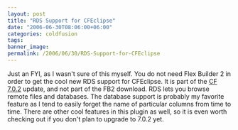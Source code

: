 ```yaml
---
layout: post
title: "RDS Support for CFEclipse"
date: "2006-06-30T08:06:00+06:00"
categories: coldfusion 
tags: 
banner_image: 
permalink: /2006/06/30/RDS-Support-for-CFEclipse
---
```


Just an FYI, as I wasn't sure of this myself. You do not need Flex Builder 2 in order to get the cool new RDS support for CFEclipse. It is part of the <a href="http://www.adobe.com/support/coldfusion/downloads_updates.html#mx7">CF 7.0.2</a> update, and not part of the FB2 download. RDS lets you browse remote files and databases. The database support is probably my favorite feature as I tend to easily forget the name of particular columns from time to time. There are other cool features in this plugin as well, so it is even worth checking out if you don't plan to upgrade to 7.0.2 yet.